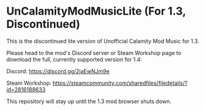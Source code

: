 # UnCalamityModMusicLite (For 1.3, Discontinued)

This is the discontinued lite version of Unofficial Calamity Mod Music for 1.3. 

Please head to the mod's Discord server or Steam Workshop page to download the full, currently supported version for 1.4:

Discord: https://discord.gg/2jaEwNJm9e

Steam Workshop: https://steamcommunity.com/sharedfiles/filedetails/?id=2816188633

This repository will stay up until the 1.3 mod browser shuts down.
